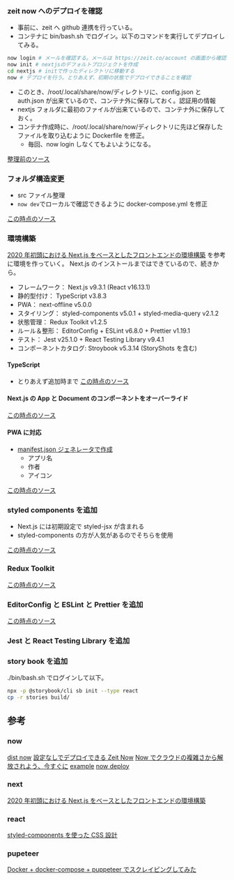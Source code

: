 ### zeit now へのデプロイを確認

- 事前に、zeit へ github 連携を行っている。
- コンテナに bin/bash.sh でログイン。以下のコマンドを実行してデプロイしてみる。

```bash
now login # メールを確認する。メールは https://zeit.co/account の画面から確認可能
now init # nextjsのデフォルトプロジェクトを作成
cd nextjs # initで作ったディレクトリに移動する
now # デプロイを行う。とりあえず、初期の状態でデプロイできることを確認
```

- このとき、/root/.local/share/now/ディレクトリに、config.json と auth.json が出来ているので、コンテナ外に保存しておく。認証用の情報
- nextjs フォルダに最初のファイルが出来ているので、コンテナ外に保存しておく。
- コンテナ作成時に、/root/.local/share/now/ディレクトリに先ほど保存したファイルを取り込むように Dockerfile を修正。
  - 毎回、now login しなくてもよいようになる。

[整理前のソース](https://github.com/hibohiboo/develop/tree/11d6d6ee33cdaac6687fc32217ad40386dceb9e8/tutorial/lesson/react-my-examples/next/)

### フォルダ構造変更

- src ファイル整理
- `now dev`でローカルで確認できるように docker-compose.yml を修正

[この時点のソース](https://github.com/hibohiboo/develop/tree/fa5d3cce8b733e7ee3ec89a48c3a265f712c4881/tutorial/lesson/react-my-examples/next/)

### 環境構築

[2020 年初頭における Next.js をベースとしたフロントエンドの環境構築][*1] を参考に環境を作っていく。
Next.js のインストールまではできているので、続きから。

- フレームワーク： Next.js v9.3.1 (React v16.13.1)
- 静的型付け： TypeScript v3.8.3
- PWA： next-offline v5.0.0
- スタイリング： styled-components v5.0.1 + styled-media-query v2.1.2
- 状態管理： Redux Toolkit v1.2.5
- ルール＆整形： EditorConfig + ESLint v6.8.0 + Prettier v1.19.1
- テスト： Jest v25.1.0 + React Testing Library v9.4.1
- コンポーネントカタログ: Stroybook v5.3.14 (StoryShots を含む)

#### TypeScript

- とりあえず追加時まで
  [この時点のソース](https://github.com/hibohiboo/develop/tree/894afc97b8b27e1a24f9e561146438278956ce39/tutorial/lesson/react-my-examples/next/)

#### Next.js の App と Document のコンポーネントをオーバーライド

[この時点のソース](https://github.com/hibohiboo/develop/tree/339f325f65d4403882c5d20dfeea681d60e4bd42/tutorial/lesson/react-my-examples/next/)

#### PWA に対応

- [manifest.json ジェネレータで作成](https://app-manifest.firebaseapp.com/)
  - アプリ名
  - 作者
  - アイコン

[この時点のソース](https://github.com/hibohiboo/develop/tree/db933aaf900b43049da8dee38cd812b2a353c8e6/tutorial/lesson/react-my-examples/next/)

### styled components を追加

- Next.js には初期設定で styled-jsx が含まれる
- styled-components の方が人気があるのでそちらを使用

[この時点のソース](https://github.com/hibohiboo/develop/tree/bd6587bff1a6eb19e2a1370955de6bc66dcf5438/tutorial/lesson/react-my-examples/next/)

### Redux Toolkit

[この時点のソース](https://github.com/hibohiboo/develop/tree/66e005ff8d9a3de36649f541ccd007c59bc5bce3/tutorial/lesson/react-my-examples/next/)

### EditorConfig と ESLint と Prettier を追加

[この時点のソース](https://github.com/hibohiboo/develop/tree/84d37ee5bb84deb17ee299b45dc0f6d79cd17a27/tutorial/lesson/react-my-examples/next/)

### Jest と React Testing Library を追加

### story book を追加

./bin/bash.sh でログインして以下。

```bash
npx -p @storybook/cli sb init --type react
cp -r stories build/
```

## 参考

### now

[dist now](https://zeit.co/onboarding)
[設定なしでデプロイできる Zeit Now](https://dev.classmethod.jp/server-side/serverless/zero-configuration-zeit-now/)
[Now でクラウドの複雑さから解放されよう、今すぐに](https://qiita.com/aggre/items/f0cb9f8b8e8c54768e50)
[example](https://github.com/zeit/now/tree/master/examples/nextjs)
[now deploy](https://zeit.co/docs/v2/platform/deployments#now-cli)

### next

[2020 年初頭における Next.js をベースとしたフロントエンドの環境構築][*1]

[*1]: https://qiita.com/syuji-higa/items/931e44046c17f53b432b

### react

[styled-components を使った CSS 設計](https://qiita.com/taneba/items/4547830b461d11a69a20)

### pupeteer

[](https://techracho.bpsinc.jp/ebi/2019_12_11/76458)
[Docker + docker-compose + puppeteer でスクレイピングしてみた](https://qiita.com/takayuki-miura0203/items/4fa4cdc9ef0c07a857a9)

